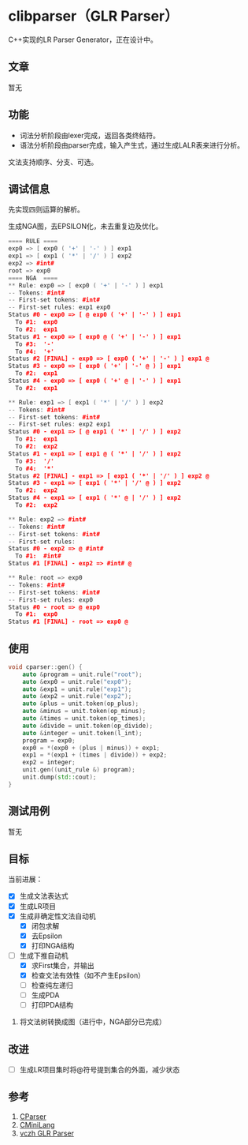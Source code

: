 # clibparser（GLR Parser）

C++实现的LR Parser Generator，正在设计中。

## 文章

暂无

## 功能

- 词法分析阶段由lexer完成，返回各类终结符。
- 语法分析阶段由parser完成，输入产生式，通过生成LALR表来进行分析。

文法支持顺序、分支、可选。

## 调试信息

先实现四则运算的解析。

生成NGA图，去EPSILON化，未去重复边及优化。

```cpp
==== RULE ====
exp0 => [ exp0 ( '+' | '-' ) ] exp1
exp1 => [ exp1 ( '*' | '/' ) ] exp2
exp2 => #int#
root => exp0
==== NGA  ====
** Rule: exp0 => [ exp0 ( '+' | '-' ) ] exp1
-- Tokens: #int#
-- First-set tokens: #int#
-- First-set rules: exp1 exp0
Status #0 - exp0 => [ @ exp0 ( '+' | '-' ) ] exp1
  To #1:  exp0
  To #2:  exp1
Status #1 - exp0 => [ exp0 @ ( '+' | '-' ) ] exp1
  To #3:  '-'
  To #4:  '+'
Status #2 [FINAL] - exp0 => [ exp0 ( '+' | '-' ) ] exp1 @
Status #3 - exp0 => [ exp0 ( '+' | '-' @ ) ] exp1
  To #2:  exp1
Status #4 - exp0 => [ exp0 ( '+' @ | '-' ) ] exp1
  To #2:  exp1

** Rule: exp1 => [ exp1 ( '*' | '/' ) ] exp2
-- Tokens: #int#
-- First-set tokens: #int#
-- First-set rules: exp2 exp1
Status #0 - exp1 => [ @ exp1 ( '*' | '/' ) ] exp2
  To #1:  exp1
  To #2:  exp2
Status #1 - exp1 => [ exp1 @ ( '*' | '/' ) ] exp2
  To #3:  '/'
  To #4:  '*'
Status #2 [FINAL] - exp1 => [ exp1 ( '*' | '/' ) ] exp2 @
Status #3 - exp1 => [ exp1 ( '*' | '/' @ ) ] exp2
  To #2:  exp2
Status #4 - exp1 => [ exp1 ( '*' @ | '/' ) ] exp2
  To #2:  exp2

** Rule: exp2 => #int#
-- Tokens: #int#
-- First-set tokens: #int#
-- First-set rules:
Status #0 - exp2 => @ #int#
  To #1:  #int#
Status #1 [FINAL] - exp2 => #int# @

** Rule: root => exp0
-- Tokens: #int#
-- First-set tokens: #int#
-- First-set rules: exp0
Status #0 - root => @ exp0
  To #1:  exp0
Status #1 [FINAL] - root => exp0 @
```

## 使用

```cpp
void cparser::gen() {
    auto &program = unit.rule("root");
    auto &exp0 = unit.rule("exp0");
    auto &exp1 = unit.rule("exp1");
    auto &exp2 = unit.rule("exp2");
    auto &plus = unit.token(op_plus);
    auto &minus = unit.token(op_minus);
    auto &times = unit.token(op_times);
    auto &divide = unit.token(op_divide);
    auto &integer = unit.token(l_int);
    program = exp0;
    exp0 = *(exp0 + (plus | minus)) + exp1;
    exp1 = *(exp1 + (times | divide)) + exp2;
    exp2 = integer;
    unit.gen((unit_rule &) program);
    unit.dump(std::cout);
}
```

## 测试用例

暂无

## 目标

当前进展：

- [x] 生成文法表达式
- [x] 生成LR项目
- [x] 生成非确定性文法自动机
    - [x] 闭包求解
    - [x] 去Epsilon
    - [x] 打印NGA结构
- [ ] 生成下推自动机
    - [x] 求First集合，并输出
    - [x] 检查文法有效性（如不产生Epsilon）
    - [ ] 检查纯左递归
    - [ ] 生成PDA
    - [ ] 打印PDA结构

1. 将文法树转换成图（进行中，NGA部分已完成）

## 改进

- [ ] 生成LR项目集时将@符号提到集合的外面，减少状态

## 参考

1. [CParser](https://github.com/bajdcc/CParser)
2. [CMiniLang](https://github.com/bajdcc/CMiniLang)
3. [vczh GLR Parser](https://github.com/vczh-libraries/Vlpp/tree/master/Source/Parsing)